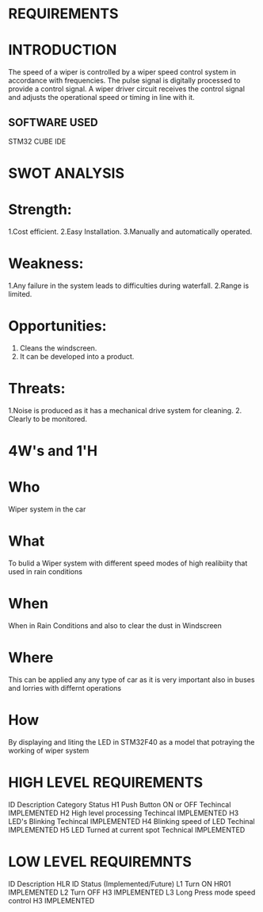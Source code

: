# REQUIREMENTS

# INTRODUCTION
The speed of a wiper is controlled by a wiper speed control system in accordance with frequencies. The pulse signal is digitally processed to provide a control signal. A wiper driver circuit receives the control signal and adjusts the operational speed or timing in line with it.

## SOFTWARE USED
STM32 CUBE IDE

# SWOT ANALYSIS
# Strength:
  1.Cost efficient.
   2.Easy Installation.
    3.Manually and automatically operated.
# Weakness:
  1.Any failure in the system leads to difficulties during waterfall.
   2.Range is limited.
# Opportunities:
  1. Cleans the windscreen.
   2. It can be developed into a product.
# Threats:
  1.Noise is produced as it has a mechanical drive system for cleaning.
   2. Clearly to be monitored.
  
# 4W's and 1'H
# Who
Wiper system in the car
# What
To bulid a Wiper system with different speed modes of high realibiity that used in rain conditions
# When
When in Rain Conditions and also to clear the dust in Windscreen
# Where
This can be applied any any type of car as it is very important also in buses and lorries with differnt operations
# How
By displaying and liting the LED in STM32F40 as a model that potraying the working of wiper system

# HIGH LEVEL REQUIREMENTS

ID	Description	 Category	Status
H1	Push Button  ON or OFF	Techincal	IMPLEMENTED
H2	High level processing	Techincal	IMPLEMENTED
H3	LED's Blinking	Techincal	IMPLEMENTED
H4	Blinking speed of LED	Techinal	IMPLEMENTED
H5	LED Turned at current spot	Technical	IMPLEMENTED

# LOW LEVEL REQUIREMNTS

ID	Description	HLR ID	Status (Implemented/Future)
L1	Turn ON	HR01	IMPLEMENTED
L2	Turn OFF	H3	IMPLEMENTED
L3	Long Press mode speed control	H3	IMPLEMENTED



